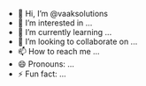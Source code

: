 - 👋 Hi, I’m @vaaksolutions
- 👀 I’m interested in ...
- 🌱 I’m currently learning ...
- 💞️ I’m looking to collaborate on ...
- 📫 How to reach me ...
- 😄 Pronouns: ...
- ⚡ Fun fact: ...

<!---
vaaksolutions/vaaksolutions is a ✨ special ✨ repository because its `README.md` (this file) appears on your GitHub profile.
You can click the Preview link to take a look at your changes.
--->
